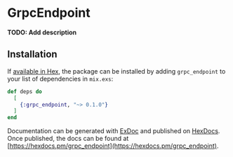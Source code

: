 # GrpcEndpoint

**TODO: Add description**

## Installation

If [available in Hex](https://hex.pm/docs/publish), the package can be installed
by adding `grpc_endpoint` to your list of dependencies in `mix.exs`:

```elixir
def deps do
  [
    {:grpc_endpoint, "~> 0.1.0"}
  ]
end
```

Documentation can be generated with [ExDoc](https://github.com/elixir-lang/ex_doc)
and published on [HexDocs](https://hexdocs.pm). Once published, the docs can
be found at [https://hexdocs.pm/grpc_endpoint](https://hexdocs.pm/grpc_endpoint).

